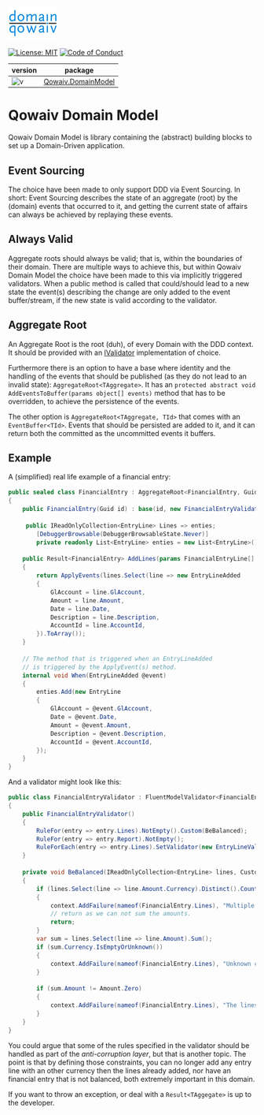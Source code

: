 ![Qowaiv](https://github.com/Qowaiv/Qowaiv/blob/master/design/qowaiv-logo_linkedin_100x060.jpg)

[![License: MIT](https://img.shields.io/badge/License-MIT-blue.svg)](https://opensource.org/licenses/MIT)
[![Code of Conduct](https://img.shields.io/badge/%E2%9D%A4-code%20of%20conduct-blue.svg?style=flat)](https://github.com/Qowaiv/qowaiv-domainmodel/blob/master/CODE_OF_CONDUCT.md)

| version                                                                   | package                                                                |
|---------------------------------------------------------------------------|------------------------------------------------------------------------|
|![v](https://img.shields.io/badge/version-0.0.1-blue.svg?cacheSeconds=3600)|[Qowaiv.DomainModel](https://www.nuget.org/packages/Qowaiv.DomainModel/)|

# Qowaiv Domain Model
Qowaiv Domain Model is library containing the (abstract) building blocks to set
up a Domain-Driven application.

## Event Sourcing
The choice have been made to only support DDD via Event Sourcing. In short:
Event Sourcing describes the state of an aggregate (root) by the (domain) events
that occurred to it, and getting the current state of affairs can always be
achieved by replaying these events.

## Always Valid
Aggregate roots should always be valid; that is, within the boundaries of their
domain. There are multiple ways to achieve this, but within Qowaiv Domain Model
the choice have been made to this via implicitly triggered validators. When
a public method is called that could/should lead to a new state the event(s)
describing the change are only added to the event buffer/stream, if the new
state is valid according to the validator.

## Aggregate Root
An Aggregate Root is the root (duh), of every Domain with the DDD context. 
It should be provided with an [IValidator<TAggragate>](https://github.com/Qowaiv/qowaiv-validation)
implementation of choice.

Furthermore there is an option to have a base where identity and the handling of
the events that should be published (as they do not lead to an invalid state):
`AggregateRoot<TAggregate>`. It has an `protected abstract void AddEventsToBuffer(params object[] events)`
method that has to be overridden, to achieve the persistence of the events.

The other option is `AggregateRoot<TAggregate, TId>` that comes with an
`EventBuffer<TId>`.  Events that should be persisted are added to it, and it
can return both the committed as the uncommitted events it buffers.

## Example
A (simplified) real life example of a financial entry:
``` C#
public sealed class FinancialEntry : AggregateRoot<FinancialEntry, Guid>
{
    public FinancialEntry(Guid id) : base(id, new FinancialEntryValidator()) { }

     public IReadOnlyCollection<EntryLine> Lines => enties;
        [DebuggerBrowsable(DebuggerBrowsableState.Never)]
        private readonly List<EntryLine> enties = new List<EntryLine>();

    public Result<FinancialEntry> AddLines(params FinancialEntryLine[] lines)
    {
        return ApplyEvents(lines.Select(line => new EntryLineAdded
        {
            GlAccount = line.GlAccount,
            Amount = line.Amount,
            Date = line.Date,
            Description = line.Description,
            AccountId = line.AccountId,
        }).ToArray());
    }
	
    // The method that is triggered when an EntryLineAdded
    // is triggered by the ApplyEvent(s) method.
    internal void When(EntryLineAdded @event)
    {
        enties.Add(new EntryLine
        {
            GlAccount = @event.GlAccount,
            Date = @event.Date,
            Amount = @event.Amount,
            Description = @event.Description,
            AccountId = @event.AccountId,
        });
    }
}
```

And a validator might look like this:

``` C#
public class FinancialEntryValidator : FluentModelValidator<FinancialEntry>
{
    public FinancialEntryValidator()
    {
        RuleFor(entry => entry.Lines).NotEmpty().Custom(BeBalanced);
        RuleFor(entry => entry.Report).NotEmpty();
        RuleForEach(entry => entry.Lines).SetValidator(new EntryLineValidator());
    }

    private void BeBalanced(IReadOnlyCollection<EntryLine> lines, CustomContext context)
    {
        if (lines.Select(line => line.Amount.Currency).Distinct().Count() > 1)
        {
            context.AddFailure(nameof(FinancialEntry.Lines), "Multiple currencies.");
            // return as we can not sum the amounts.
            return;
        }
        var sum = lines.Select(line => line.Amount).Sum();
        if (sum.Currency.IsEmptyOrUnknown())
        {
            context.AddFailure(nameof(FinancialEntry.Lines), "Unknown currency.");
        }

        if (sum.Amount != Amount.Zero)
        {
            context.AddFailure(nameof(FinancialEntry.Lines), "The lines are note balanced.");
        }
    }
}
```

You could argue that some of the rules specified in the validator should be handled
as part of the *anti-corruption layer*, but that is another topic. The point is
that by defining those constraints, you can no longer add any entry line with
an other currency then the lines already added, nor have an financial entry that
is not balanced, both extremely important in this domain.

If you want to throw an exception, or deal with a `Result<TAggegate>` is up to
the developer.

